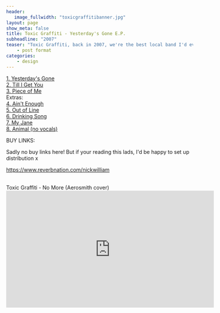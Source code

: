 ```yaml
---
header:
   image_fullwidth: "toxicgraffitibanner.jpg"
layout: page
show_meta: false
title: Toxic Graffiti - Yesterday's Gone E.P.
subheadline: "2007"
teaser: "Toxic Graffiti, back in 2007, we're the best local band I'd ever seen. They were my idea of a real rock 'n' roll band, with super catchy hooks and a shed load of talent. They were even my age! Luckily, my horribly unreliable rig ended up doing not a bad job of capturing their tunes, and they still feel kind of passable to me now. Well, for a seventeen year old kid's bedroom studio..."
    - post format
categories:
    - design 
---
```

<!--more-->
 <a href="">1. Yesterday's Gone</a><br>
 <a href="">2. Till I Get You</a><br>
 <a href="">3. Piece of Me</a><br>
 Extras:<br>
 <a href="">4. Ain't Enough</a><br>
 <a href="">5. Out of Line</a><br>
 <a href="">6. Drinking Song</a><br>
 <a href="">7. My Jane</a><br>
 <a href="">8. Animal (no vocals)</a><br>

BUY LINKS:

Sadly no buy links here! But if your reading this lads, I'd be happy to set up distribution x


https://www.reverbnation.com/nickwilliam

<br>
Toxic Graffiti - No More (Aerosmith cover)<br>
  <iframe width="560" height="315" src="https://www.youtube.com/embed/BAEQupGFgbA" frameborder="0" allowfullscreen></iframe>

